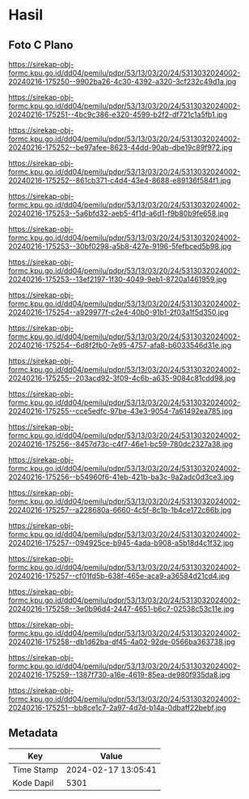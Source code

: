 # Hasil

## Foto C Plano

https://sirekap-obj-formc.kpu.go.id/dd04/pemilu/pdpr/53/13/03/20/24/5313032024002-20240216-175250--9902ba26-4c30-4392-a320-3cf232c49d1a.jpg

https://sirekap-obj-formc.kpu.go.id/dd04/pemilu/pdpr/53/13/03/20/24/5313032024002-20240216-175251--4bc9c386-e320-4599-b2f2-df721c1a5fb1.jpg

https://sirekap-obj-formc.kpu.go.id/dd04/pemilu/pdpr/53/13/03/20/24/5313032024002-20240216-175252--be97afee-8623-44dd-90ab-dbe19c89f972.jpg

https://sirekap-obj-formc.kpu.go.id/dd04/pemilu/pdpr/53/13/03/20/24/5313032024002-20240216-175252--861cb371-c4d4-43e4-8688-e89136f584f1.jpg

https://sirekap-obj-formc.kpu.go.id/dd04/pemilu/pdpr/53/13/03/20/24/5313032024002-20240216-175253--5a6bfd32-aeb5-4f1d-a6d1-f9b80b9fe658.jpg

https://sirekap-obj-formc.kpu.go.id/dd04/pemilu/pdpr/53/13/03/20/24/5313032024002-20240216-175253--30bf0298-a5b8-427e-9196-5fefbced5b98.jpg

https://sirekap-obj-formc.kpu.go.id/dd04/pemilu/pdpr/53/13/03/20/24/5313032024002-20240216-175253--13ef2197-1f30-4049-9eb1-8720a1461959.jpg

https://sirekap-obj-formc.kpu.go.id/dd04/pemilu/pdpr/53/13/03/20/24/5313032024002-20240216-175254--a929977f-c2e4-40b0-91b1-2f03a1f5d350.jpg

https://sirekap-obj-formc.kpu.go.id/dd04/pemilu/pdpr/53/13/03/20/24/5313032024002-20240216-175254--6d8f2fb0-7e95-4757-afa8-b6033546d31e.jpg

https://sirekap-obj-formc.kpu.go.id/dd04/pemilu/pdpr/53/13/03/20/24/5313032024002-20240216-175255--203acd92-3f09-4c6b-a635-9084c81cdd98.jpg

https://sirekap-obj-formc.kpu.go.id/dd04/pemilu/pdpr/53/13/03/20/24/5313032024002-20240216-175255--cce5edfc-97be-43e3-9054-7a61492ea785.jpg

https://sirekap-obj-formc.kpu.go.id/dd04/pemilu/pdpr/53/13/03/20/24/5313032024002-20240216-175256--8457d73c-c4f7-46e1-bc59-780dc2327a38.jpg

https://sirekap-obj-formc.kpu.go.id/dd04/pemilu/pdpr/53/13/03/20/24/5313032024002-20240216-175256--b54960f6-41eb-421b-ba3c-9a2adc0d3ce3.jpg

https://sirekap-obj-formc.kpu.go.id/dd04/pemilu/pdpr/53/13/03/20/24/5313032024002-20240216-175257--a228680a-6660-4c5f-8c1b-1b4ce172c66b.jpg

https://sirekap-obj-formc.kpu.go.id/dd04/pemilu/pdpr/53/13/03/20/24/5313032024002-20240216-175257--094925ce-b945-4ada-b908-a5b18d4c1f32.jpg

https://sirekap-obj-formc.kpu.go.id/dd04/pemilu/pdpr/53/13/03/20/24/5313032024002-20240216-175257--cf01fd5b-638f-465e-aca9-a36584d21cd4.jpg

https://sirekap-obj-formc.kpu.go.id/dd04/pemilu/pdpr/53/13/03/20/24/5313032024002-20240216-175258--3e0b96d4-2447-4651-b6c7-02538c53c11e.jpg

https://sirekap-obj-formc.kpu.go.id/dd04/pemilu/pdpr/53/13/03/20/24/5313032024002-20240216-175258--db1d62ba-df45-4a02-92de-0566ba363738.jpg

https://sirekap-obj-formc.kpu.go.id/dd04/pemilu/pdpr/53/13/03/20/24/5313032024002-20240216-175259--1387f730-a16e-4619-85ea-de980f935da8.jpg

https://sirekap-obj-formc.kpu.go.id/dd04/pemilu/pdpr/53/13/03/20/24/5313032024002-20240216-175251--bb8ce1c7-2a97-4d7d-b14a-0dbaff22bebf.jpg


## Metadata

| Key        | Value               |
| ---------- | ------------------- |
| Time Stamp | 2024-02-17 13:05:41 |
| Kode Dapil | 5301                |



